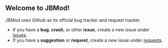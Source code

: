 ## Welcome to JBMod!

JBMod uses Github as its official bug tracker and request tracker.

* If you have a **bug**, **crash**, or other **issue**, create a new issue under [issues](https://github.com/JBMod/issues).
* If you have a **suggestion** or **request**, create a new issue under [requests](https://github.com/JBMod/requests).
